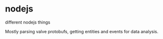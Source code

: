 # nodejs
different nodejs things

Mostly parsing valve protobufs, getting entities and events for data analysis.
